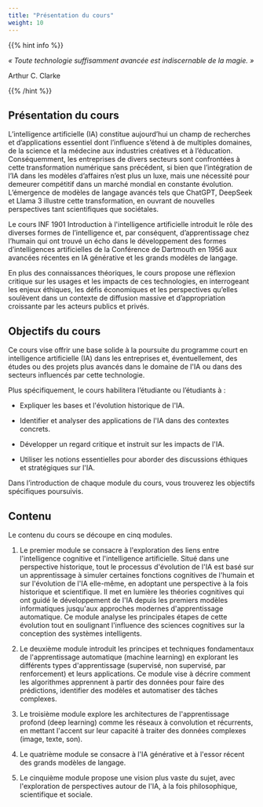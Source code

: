 ```yaml
---
title: "Présentation du cours"
weight: 10
---
```


{{% hint info %}}

*« Toute technologie suffisamment avancée est indiscernable de la magie. »*

Arthur C. Clarke

{{% /hint %}}

## Présentation du cours

L’intelligence artificielle (IA) constitue aujourd’hui un champ de recherches et
d’applications essentiel dont l’influence s’étend à de multiples domaines, de la
science et la médecine aux industries créatives et à l’éducation. Conséquemment,
les entreprises de divers secteurs sont confrontées à cette transformation
numérique sans précédent, si bien que l’intégration de l’IA dans les modèles
d’affaires n’est plus un luxe, mais une nécessité pour demeurer compétitif dans
un marché mondial en constante évolution. L’émergence de modèles de langage
avancés tels que ChatGPT, DeepSeek et Llama 3 illustre cette transformation, en
ouvrant de nouvelles perspectives tant scientifiques que sociétales.

Le cours INF 1901 Introduction à l'intelligence artificielle introduit le rôle
des diverses formes de l’intelligence et, par conséquent, d’apprentissage chez
l’humain qui ont trouvé un écho dans le développement des formes d’intelligences
artificielles de la Conférence de Dartmouth en 1956 aux avancées récentes en IA
générative et les grands modèles de langage.

En plus des connaissances théoriques, le cours propose une réflexion critique
sur les usages et les impacts de ces technologies, en interrogeant les enjeux
éthiques, les défis économiques et les perspectives qu’elles soulèvent dans un
contexte de diffusion massive et d’appropriation croissante par les acteurs
publics et privés.

## Objectifs du cours

Ce cours vise offrir une base solide à la poursuite du programme court en
intelligence artificielle (IA) dans les entreprises et, éventuellement, des
études ou des projets plus avancés dans le domaine de l'IA ou dans des secteurs
influencés par cette technologie.

Plus spécifiquement, le cours habilitera l’étudiante ou l’étudiants à :

* Expliquer les bases et l'évolution historique de l'IA.

* Identifier et analyser des applications de l'IA dans des contextes concrets.

* Développer un regard critique et instruit sur les impacts de l'IA.

* Utiliser les notions essentielles pour aborder des discussions éthiques et stratégiques sur l'IA.

Dans l’introduction de chaque module du cours, vous trouverez les objectifs spécifiques poursuivis.

## Contenu

Le contenu du cours se découpe en cinq modules.

1. Le premier module se consacre à l'exploration des liens entre l'intelligence cognitive et l'intelligence artificielle. Situé dans une perspective historique, tout le processus d'évolution de l'IA est basé sur un apprentissage à simuler certaines fonctions cognitives de l'humain et sur l'évolution de l'IA elle-même, en adoptant une perspective à la fois historique et scientifique. Il met en lumière les théories cognitives qui ont guidé le développement de l'IA depuis les premiers modèles informatiques jusqu'aux approches modernes d'apprentissage automatique. Ce module analyse les principales étapes de cette évolution tout en soulignant l'influence des sciences cognitives sur la conception des systèmes intelligents.

2. Le deuxième module introduit les principes et techniques fondamentaux de l'apprentissage automatique (machine learning) en explorant les différents types d'apprentissage (supervisé, non supervisé, par renforcement) et leurs applications. Ce module vise à décrire comment les algorithmes apprennent à partir des données pour faire des prédictions, identifier des modèles et automatiser des tâches complexes.

3. Le troisième module explore les architectures de l'apprentissage profond (deep learning) comme les réseaux à convolution et récurrents, en mettant l'accent sur leur capacité à traiter des données complexes (image, texte, son).

4. Le quatrième module se consacre à l'IA générative et à l'essor récent des grands modèles de langage.

5. Le cinquième module propose une vision plus vaste du sujet, avec l'exploration de perspectives autour de l'IA, à la fois philosophique, scientifique et sociale.


